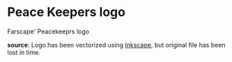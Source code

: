 # Peace Keepers logo
Farscape' Peacekeeprs logo

**source**: Logo has been vectorized using [Inkscape](https://inkscape.org/), but original file has been lost in time.